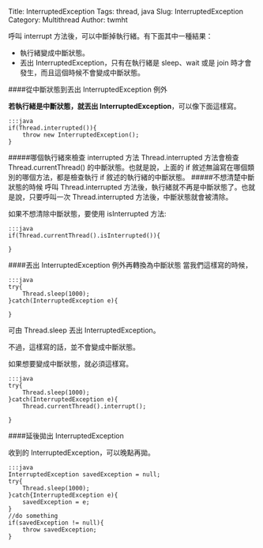 Title: InterruptedException
Tags: thread, java
Slug: InterruptedException
Category: Multithread
Author: twmht

呼叫 interrupt 方法後，可以中斷掉執行緒。有下面其中一種結果：

* 執行緒變成中斷狀態。
* 丟出 InterruptedException，只有在執行緒是 sleep、wait 或是 join 時才會發生，而且這個時候不會變成中斷狀態。

####從中斷狀態到丟出 InterruptedException 例外

**若執行緒是中斷狀態，就丟出 InterruptedException**，可以像下面這樣寫。

    :::java
    if(Thread.interrupted()){
        throw new InterruptedException();
    }

#####哪個執行緒來檢查 interrupted 方法
Thread.interrupted 方法會檢查 Thread.currentThread() 的中斷狀態。也就是說，上面的 if 敘述無論寫在哪個類別的哪個方法，都是檢查執行 if 敘述的執行緒的中斷狀態。
#####不想清楚中斷狀態的時候
呼叫 Thread.interrupted 方法後，執行緒就不再是中斷狀態了。也就是說，只要呼叫一次 Thread.interrupted 方法後，中斷狀態就會被清除。

如果不想清除中斷狀態，要使用 isInterrupted 方法:

    :::java
    if(Thread.currentThread().isInterrupted()){
        
    }
####丟出 InterruptedException 例外再轉換為中斷狀態
當我們這樣寫的時候，

    :::java
    try{
        Thread.sleep(1000);
    }catch(InterruptedException e){
        
    }

可由 Thread.sleep 丟出 InterruptedException。

不過，這樣寫的話，並不會變成中斷狀態。

如果想要變成中斷狀態，就必須這樣寫。

    :::java
    try{
        Thread.sleep(1000);
    }catch(InterruptedException e){
        Thread.currentThread().interrupt();
        
    }
####延後拋出 InterruptedException

收到的 InterruptedException，可以晚點再拋。

    :::java
    InterruptedException savedException = null;
    try{
        Thread.sleep(1000);
    }catch{InterruptedException e){
        savedException = e;
    }
    //do something
    if(savedException != null){
        throw savedException;
    }


